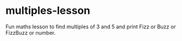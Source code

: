 # multiples-lesson
Fun maths lesson to find multiples of 3 and 5 and print Fizz or Buzz or FizzBuzz or number.
